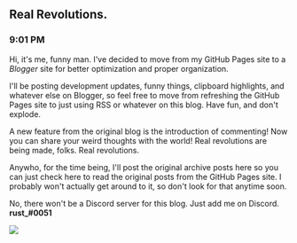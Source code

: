 ## Real Revolutions.
### 9:01 PM
Hi, it's me, funny man. I've decided to move from my GitHub Pages site to a *Blogger* site for better optimization and proper organization.

I'll be posting development updates, funny things, clipboard highlights, and whatever else on Blogger, so feel free to move from refreshing the GitHub Pages site to just using RSS or whatever on this blog. Have fun, and don't explode.

A new feature from the original blog is the introduction of commenting! Now you can share your weird thoughts with the world! Real revolutions are being made, folks. Real revolutions.

Anywho, for the time being, I'll post the original archive posts here so you can just check here to read the original posts from the GitHub Pages site. I probably won't actually get around to it, so don't look for that anytime soon.

No, there won't be a Discord server for this blog. Just add me on Discord. **rust_#0051**

[![](https://raw.githubusercontent.com/rustMotherboard/rustmotherboard.github.io/master/images/blog/2019/02/bozingo.png)]("bozingo")